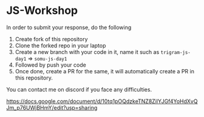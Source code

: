 # JS-Workshop

In order to submit your response, do the following
1. Create fork of this repository
2. Clone the forked repo in your laptop
3. Create a new branch with your code in it, name it such as `trigram-js-day1` => `somu-js-day1`
4. Followed by push your code
5. Once done, create a PR for the same, it will automatically create a PR in this repository.

You can contact me on discord if you face any difficulties.

https://docs.google.com/document/d/10tq1pOQdzkeTNZ8ZilYJGf4YoHdXvQJm_p76UWjBHmY/edit?usp=sharing
